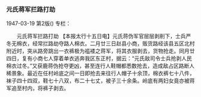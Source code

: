 ### 元氏蒋军拦路打劫

1947-03-19
第2版()
专栏：

　　元氏蒋军拦路打劫
    【本报太行十五日电】元氏蒋伪军官层层剥削下，士兵严冬无棉衣，经常拦路劫夺路人棉衣。二月廿三日赵县小商，贩货路经该县五区北村附近时，突从路旁跳出一衣裤极为褴褛之蒋军，将其衣服剥去，货物抢走。同月廿四日，复有小商七人穿着单衣逃奔我区东正村，据云：“元氏敌司令士兵抢剥人民棉衣过冬。”又获鹿蒋伪抢夺更凶，甚至连行人鞋帽都悉数抢去，造成敌占区路断人稀景象。最近在任村岭底之间一日即抢去来往行人帽子十余顶，棉衣裤七十八件，袜子四十四双，鞋七十八双，布二十七丈，被子三十余条。岭底有两妇女竟亦被蒋军追至村内，将裤子剥去。
